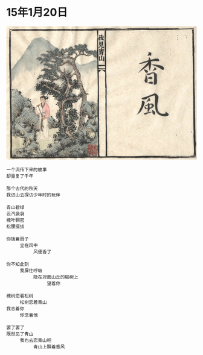 
# 15年1月20日

![Starry](xingzhou/smell.jpg)

	一个流传下来的故事
	却重复了千年
	
	那个古代的秋天
	我进山去探访少年时的玩伴
	
	青山碧绿
	云汽袅袅
	槐叶稠密
	松腰挺拔
	
	你擒着扇子
	     立在风中
	          风便香了
	
	你不知此刻
	     我屏住呼吸
	          隐在对面山丘的榆树上 
	               望着你
	
	槐树恋着松树
	     松树恋着青山
	我恋着你
	     你念着他
	
	罢了罢了
	既然见了青山
	     我也去恋青山吧
	          青山上飘着香风

